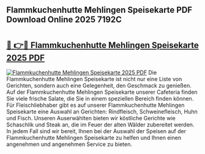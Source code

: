 ## Flammkuchenhutte Mehlingen Speisekarte PDF Download Online 2025 7192C

# <h2><a href="http://gce2h57.nevu.top/?p=Flammkuchenhutte+Mehlingen+Speisekarte">🔗 👉🔴 Flammkuchenhutte Mehlingen Speisekarte 2025 PDF</a></h2>

[![Flammkuchenhutte Mehlingen Speisekarte 2025 PDF](https://i.imgur.com/dBaPXMq.png)](http://gce2h57.nevu.top/?p=Flammkuchenhutte+Mehlingen+Speisekarte)
Die Flammkuchenhutte Mehlingen Speisekarte ist nicht nur eine Liste von Gerichten, sondern auch eine Gelegenheit, den Geschmack zu genießen. Auf der Flammkuchenhutte Mehlingen Speisekarte unserer Cafeteria finden Sie viele frische Salate, die Sie in einem speziellen Bereich finden können. Für Fleischliebhaber gibt es auf unserer Flammkuchenhutte Mehlingen Speisekarte eine Auswahl an Gerichten: Rindfleisch, Schweinefleisch, Huhn und Fisch. Unseren Auserwählten bieten wir köstliche Gerichte wie Schaschlik und Steak an, die im Feuer der alten Wälder zubereitet werden. In jedem Fall sind wir bereit, Ihnen bei der Auswahl der Speisen auf der Flammkuchenhutte Mehlingen Speisekarte zu helfen und Ihnen einen angenehmen und angenehmen Service zu bieten.
